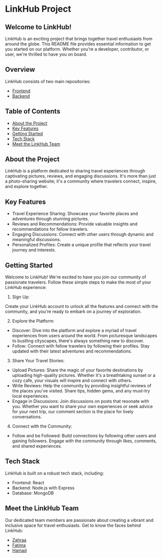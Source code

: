 # LinkHub Project 

## Welcome to LinkHub!

LinkHub is an exciting project that brings together travel enthusiasts from around the globe. This README file provides essential information to get you started on our platform. Whether you're a developer, contributor, or user, we're thrilled to have you on board.

## Overview

LinkHub consists of two main repositories:
- [Frontend](https://github.com/fsky99/LinkHub_Frontend/tree/main)
- [Backend](https://github.com/fsky99/LinkHub_Backend/tree/main)

## Table of Contents

+ [About the Project](#about-the-project)
+ [Key Features](#key-features)
+ [Getting Started](#getting-started)
+ [Tech Stack](#tech-stack)
+ [Meet the LinkHub Team](#meet-the-linkHub-team)


## About the Project

LinkHub is a platform dedicated to sharing travel experiences through captivating pictures, reviews, and engaging discussions. It's more than just a photo-sharing website; it's a community where travelers connect, inspire, and explore together.


## Key Features

+ Travel Experience Sharing: Showcase your favorite places and adventures through stunning pictures.
+ Reviews and Recommendations: Provide valuable insights and recommendations for fellow travelers.
+ Engaging Discussions: Connect with other users through dynamic and meaningful discussions.
+ Personalized Profiles: Create a unique profile that reflects your travel journey and interests.


## Getting Started
Welcome to LinkHub! We're excited to have you join our community of passionate travelers. Follow these simple steps to make the most of your LinkHub experience:



1. Sign Up: 

Create your LinkHub account to unlock all the features and connect with the community, and you're ready to embark on a journey of exploration.

2. Explore the Platform: 

  + Discover: Dive into the platform and explore a myriad of travel experiences from users around the world. From picturesque landscapes to bustling cityscapes, there's always something new to discover.
  + Follow: Connect with fellow travelers by following their profiles. Stay updated with their latest adventures and recommendations.

3. Share Your Travel Stories:

+ Upload Pictures: Share the magic of your favorite destinations by uploading high-quality pictures. Whether it's a breathtaking sunset or a cozy cafe, your visuals will inspire and connect with others.
+ Write Reviews: Help the community by providing insightful reviews of the places you've visited. Share tips, hidden gems, and any must-try local experiences.
+ Engage in Discussions: Join discussions on posts that resonate with you. Whether you want to share your own experiences or seek advice for your next trip, our comment section is the place for lively conversations.

4. Connect with the Community:

+ Follow and be Followed: Build connections by following other users and gaining followers. Engage with the community through likes, comments, and shared experiences.

## Tech Stack

LinkHub is built on a robust tech stack, including:

+ Frontend: React
+ Backend: Node.js with Express
+ Database: MongoDB

## Meet the LinkHub Team

Our dedicated team members are passionate about creating a vibrant and inclusive space for travel enthusiasts. Get to know the faces behind LinkHub:

+ [Zahraa](https://github.com/ZahraaAlhawaj)
+ [Fatima](https://github.com/fsky99)
+ [Hamad](https://github.com/Hamad-Alfandi)